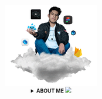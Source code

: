 <div align="center">
<a href="http://www.bastndev.com/">
<img width="50%" src="@bastndev/IMG/Gif/gohit.gif" title="bastndev.com">
</a>
</div>


<!-- code IMG -->
<details >
<summary align="center" open><b>ABOUT ME</b> <img width="12px" src="https://raw.githubusercontent.com/bastndev/GitHub_Emoji.gif/main/assets/gif/vr%20(14).gif"> </summary>
<!-- </br> -->
<div >
<img align="left" width="10%" src="@bastndev/IMG/blok.png"/>
<img align="right" width="10%" src="@bastndev/IMG/blok.png"/>

  <h6>
    Hey, I'm <a href="https://www.linkedin.com/in/bastndev/">Gohit bastian </a>and I'm from Peru 🇵🇪. Currently, I'm working<a href="https://www.bastndev.com/"> @bastndev </a>. In my personal projects .I'm interested in developing applications that have integrated artificial intelligence. If you want me to be part of your team, you can <img width="15px" src="https://raw.githubusercontent.com/bastndev/GitHub_Emoji.gif/main/assets/gif/dt%20(83).gif">
  </h6>
  <h5 align="center">
  ➥ <a href="https://www.linkedin.com/in/bastndev/" > My interests: </a> • Artificial Intelligence | • Mobile Development | • UI/UX
    </h5>
</div>

<!-- <h1 align="center">Github Metrics </h1> -->
[![Ashutosh's github activity graph](https://github-readme-activity-graph.vercel.app/graph?username=bastndev&bg_color=0d1117&color=96989C&line=00b3ff&point=f9fafa&area=true&hide_border=true)](https://github.com/ashutosh00710/github-readme-activity-graph)



<div >
<p><img align="left" width="20%" src="https://profile-counter.glitch.me/{bastndev}/count.svg"/></p>
<p><img align="right" width="20%" src="https://profile-counter.glitch.me/{bastndev}/count.svg"/></p>
<h6 >Our team is composed of passionate developers dedicated to customizing and providing exclusive materials for your GitHub profile. Here, you will find a wide range of resources that will help you stand out and enhance your presence on this collaborative development platform. From custom themes to project templates, we are committed to providing you with the necessary tools.</h6>



</div>

</details>

